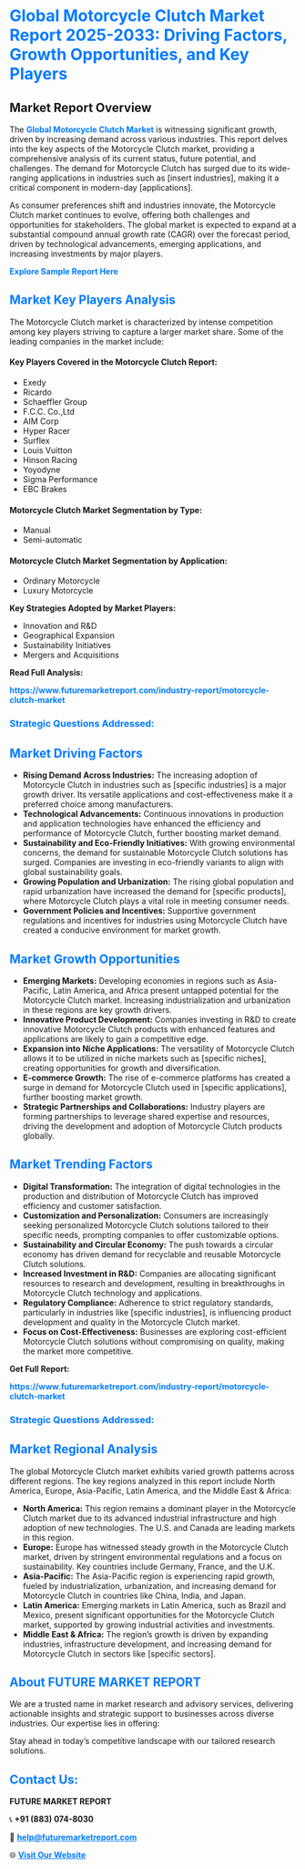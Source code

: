 <h1 style="color: #007BFF;">Global Motorcycle Clutch Market Report 2025-2033: Driving Factors, Growth Opportunities, and Key Players</h1>

<section id="overview">
<h2>Market Report Overview</h2>
<p>The <a href="https://www.futuremarketreport.com/industry-report/motorcycle-clutch-market" style="color: #007BFF; text-decoration: none;"><strong>Global Motorcycle Clutch Market</strong></a> is witnessing significant growth, driven by increasing demand across various industries. This report delves into the key aspects of the Motorcycle Clutch market, providing a comprehensive analysis of its current status, future potential, and challenges. The demand for Motorcycle Clutch has surged due to its wide-ranging applications in industries such as [insert industries], making it a critical component in modern-day [applications].</p>
<p>As consumer preferences shift and industries innovate, the Motorcycle Clutch market continues to evolve, offering both challenges and opportunities for stakeholders. The global market is expected to expand at a substantial compound annual growth rate (CAGR) over the forecast period, driven by technological advancements, emerging applications, and increasing investments by major players.</p>
</section>

<section id="overview">
<p><a href="https://www.futuremarketreport.com/request-sample/reportId=89237" style="color: #007BFF; text-decoration: none;"><strong>Explore Sample Report Here</strong></a></p>
</section>

<section id="key-players">
<h2 style="color: #007BFF;">Market Key Players Analysis</h2>
<p>The Motorcycle Clutch market is characterized by intense competition among key players striving to capture a larger market share. Some of the leading companies in the market include:</p>
<h4>Key Players Covered in the Motorcycle Clutch Report:</h4>
<ul><li>Exedy</li><li>Ricardo</li><li>Schaeffler Group</li><li>F.C.C. Co.,Ltd</li><li>AIM Corp</li><li>Hyper Racer</li><li>Surflex</li><li>Louis Vuitton</li><li>Hinson Racing</li><li>Yoyodyne</li><li>Sigma Performance</li><li>EBC Brakes</li></ul>
<h4>Motorcycle Clutch Market Segmentation by Type:</h4>
<ul><li>Manual</li><li>Semi-automatic</li></ul>

<h4>Motorcycle Clutch Market Segmentation by Application:</h4>
<ul><li>Ordinary Motorcycle</li><li>Luxury Motorcycle</li></ul>
<p><strong>Key Strategies Adopted by Market Players:</strong></p>
<ul>
<li>Innovation and R&D</li>
<li>Geographical Expansion</li>
<li>Sustainability Initiatives</li>
<li>Mergers and Acquisitions</li>
</ul>
</section>

<section>
<p><strong>Read Full Analysis: </strong></p><a href="https://www.futuremarketreport.com/industry-report/motorcycle-clutch-market" style="color: #007BFF; text-decoration: none;"><strong>https://www.futuremarketreport.com/industry-report/motorcycle-clutch-market</strong></a>
<h3 style="color: #007BFF;">Strategic Questions Addressed:</h3>
</section>

<section id="driving-factors">
<h2 style="color: #007BFF;">Market Driving Factors</h2>
<ul>
<li><strong>Rising Demand Across Industries:</strong> The increasing adoption of Motorcycle Clutch in industries such as [specific industries] is a major growth driver. Its versatile applications and cost-effectiveness make it a preferred choice among manufacturers.</li>
<li><strong>Technological Advancements:</strong> Continuous innovations in production and application technologies have enhanced the efficiency and performance of Motorcycle Clutch, further boosting market demand.</li>
<li><strong>Sustainability and Eco-Friendly Initiatives:</strong> With growing environmental concerns, the demand for sustainable Motorcycle Clutch solutions has surged. Companies are investing in eco-friendly variants to align with global sustainability goals.</li>
<li><strong>Growing Population and Urbanization:</strong> The rising global population and rapid urbanization have increased the demand for [specific products], where Motorcycle Clutch plays a vital role in meeting consumer needs.</li>
<li><strong>Government Policies and Incentives:</strong> Supportive government regulations and incentives for industries using Motorcycle Clutch have created a conducive environment for market growth.</li>
</ul>
</section>

<section id="growth-opportunities">
<h2 style="color: #007BFF;">Market Growth Opportunities</h2>
<ul>
<li><strong>Emerging Markets:</strong> Developing economies in regions such as Asia-Pacific, Latin America, and Africa present untapped potential for the Motorcycle Clutch market. Increasing industrialization and urbanization in these regions are key growth drivers.</li>
<li><strong>Innovative Product Development:</strong> Companies investing in R&D to create innovative Motorcycle Clutch products with enhanced features and applications are likely to gain a competitive edge.</li>
<li><strong>Expansion into Niche Applications:</strong> The versatility of Motorcycle Clutch allows it to be utilized in niche markets such as [specific niches], creating opportunities for growth and diversification.</li>
<li><strong>E-commerce Growth:</strong> The rise of e-commerce platforms has created a surge in demand for Motorcycle Clutch used in [specific applications], further boosting market growth.</li>
<li><strong>Strategic Partnerships and Collaborations:</strong> Industry players are forming partnerships to leverage shared expertise and resources, driving the development and adoption of Motorcycle Clutch products globally.</li>
</ul>
</section>

<section id="trending-factors">
<h2 style="color: #007BFF;">Market Trending Factors</h2>
<ul>
<li><strong>Digital Transformation:</strong> The integration of digital technologies in the production and distribution of Motorcycle Clutch has improved efficiency and customer satisfaction.</li>
<li><strong>Customization and Personalization:</strong> Consumers are increasingly seeking personalized Motorcycle Clutch solutions tailored to their specific needs, prompting companies to offer customizable options.</li>
<li><strong>Sustainability and Circular Economy:</strong> The push towards a circular economy has driven demand for recyclable and reusable Motorcycle Clutch solutions.</li>
<li><strong>Increased Investment in R&D:</strong> Companies are allocating significant resources to research and development, resulting in breakthroughs in Motorcycle Clutch technology and applications.</li>
<li><strong>Regulatory Compliance:</strong> Adherence to strict regulatory standards, particularly in industries like [specific industries], is influencing product development and quality in the Motorcycle Clutch market.</li>
<li><strong>Focus on Cost-Effectiveness:</strong> Businesses are exploring cost-efficient Motorcycle Clutch solutions without compromising on quality, making the market more competitive.</li>
</ul>
</section>

<section>
<p><strong>Get Full Report: </strong></p><a href="https://www.futuremarketreport.com/industry-report/motorcycle-clutch-market" style="color: #007BFF; text-decoration: none;"><strong>https://www.futuremarketreport.com/industry-report/motorcycle-clutch-market</strong></a>
<h3 style="color: #007BFF;">Strategic Questions Addressed:</h3>
</section>


<section id="regional-analysis">
<h2 style="color: #007BFF;">Market Regional Analysis</h2>
<p>The global Motorcycle Clutch market exhibits varied growth patterns across different regions. The key regions analyzed in this report include North America, Europe, Asia-Pacific, Latin America, and the Middle East & Africa:</p>
<ul>
<li><strong>North America:</strong> This region remains a dominant player in the Motorcycle Clutch market due to its advanced industrial infrastructure and high adoption of new technologies. The U.S. and Canada are leading markets in this region.</li>
<li><strong>Europe:</strong> Europe has witnessed steady growth in the Motorcycle Clutch market, driven by stringent environmental regulations and a focus on sustainability. Key countries include Germany, France, and the U.K.</li>
<li><strong>Asia-Pacific:</strong> The Asia-Pacific region is experiencing rapid growth, fueled by industrialization, urbanization, and increasing demand for Motorcycle Clutch in countries like China, India, and Japan.</li>
<li><strong>Latin America:</strong> Emerging markets in Latin America, such as Brazil and Mexico, present significant opportunities for the Motorcycle Clutch market, supported by growing industrial activities and investments.</li>
<li><strong>Middle East & Africa:</strong> The region’s growth is driven by expanding industries, infrastructure development, and increasing demand for Motorcycle Clutch in sectors like [specific sectors].</li>
</ul>
</section>

<footer>
<h2 style="color: #007BFF;">About FUTURE MARKET REPORT</h2>
<p>We are a trusted name in market research and advisory services, delivering actionable insights and strategic support to businesses across diverse industries. Our expertise lies in offering:</p>

<p>Stay ahead in today’s competitive landscape with our tailored research solutions.</p>

<h2 style="color: #007BFF;">Contact Us:</h2>
<p><strong>FUTURE MARKET REPORT</strong></p>
<p>📞 <strong>+91 (883) 074-8030</strong></p>
<p>📧 <strong><a href="mailto:help@futuremarketreport.com" style="color: #007BFF;">help@futuremarketreport.com</a></strong></p>
<p>🌐 <strong><a href="https://www.futuremarketreport.com/" style="color: #007BFF;">Visit Our Website</a></strong></p>
</footer>